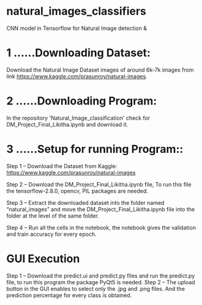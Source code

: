 # natural_images_classifiers
CNN model in Tensorflow for Natural Image detection & 

# 1 ......Downloading Dataset:
Download the Natural Image Dataset images of around 6k-7k images from link https://www.kaggle.com/prasunroy/natural-images.

# 2 ......Downloading Program:
In the repository 'Natural_Image_classification' check for DM_Project_Final_Likitha.ipynb and download it.

# 3 ......Setup for running Program::

Step 1 – Download the Dataset from Kaggle: https://www.kaggle.com/prasunroy/natural-images

Step 2 – Download the DM_Project_Final_Likitha.ipynb file, To run this file the tensorflow-2.8.0, opencv, PIL  packages are needed.

Step 3 – Extract the downloaded dataset into the folder named “natural_images” and move the DM_Project_Final_Likitha.ipynb file into the folder at the level of the same folder.

Step 4 – Run all the cells in the notebook, the notebook gives the validation and train accuracy for every epoch.

# GUI Execution
Step 1 – Download the predict.ui and predict.py files and run the predict.py file, to run this program the package PyQt5 is needed.
Step 2 – The upload button in the GUI enables to select only the .jpg and .png files. And the prediction percentage for every class is obtained.


